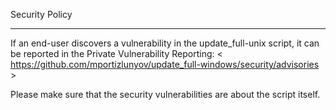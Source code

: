 Security Policy
***
If an end-user discovers a vulnerability in the update_full-unix script, it can be reported in the Private Vulnerability Reporting:
< https://github.com/mportizlunyov/update_full-windows/security/advisories >

Please make sure that the security vulnerabilities are about the script itself.
